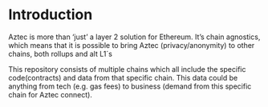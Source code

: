 # Introduction

Aztec is more than ‘just’ a layer 2 solution for Ethereum. It’s chain agnostics, which means that it is possible to bring Aztec (privacy/anonymity) to other chains, both rollups and alt L1´s

This repository consists of multiple chains which all include the specific code(contracts) and data from that specific chain. This data could be anything from tech (e.g. gas fees) to business (demand from this specific chain for Aztec connect). 
